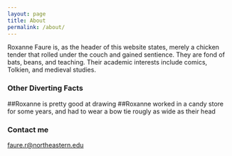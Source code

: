 ```yaml
---
layout: page
title: About
permalink: /about/
---
```


Roxanne Faure is, as the header of this website states, merely a chicken tender that rolled under the couch and gained sentience. They are fond of bats, beans, and teaching. Their academic interests include comics, Tolkien, and medieval studies.

### Other Diverting Facts

##Roxanne is pretty good at drawing
##Roxanne worked in a candy store for some years, and had to wear a bow tie rougly as wide as their head

### Contact me

[faure.r@northeastern.edu](mailto:faure.r@northeastern.edu)
